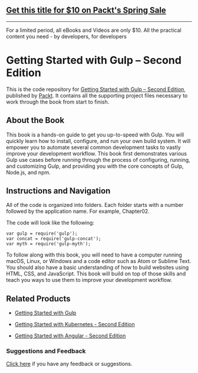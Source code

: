 ## [Get this title for $10 on Packt's Spring Sale](https://www.packt.com/B06166?utm_source=github&utm_medium=packt-github-repo&utm_campaign=spring_10_dollar_2022)
-----
For a limited period, all eBooks and Videos are only $10. All the practical content you need \- by developers, for developers

# Getting Started with Gulp – Second Edition
This is the code repository for [Getting Started with Gulp – Second Edition](https://www.packtpub.com/application-development/getting-started-gulp-–-second-edition?utm_source=github&utm_medium=repository&utm_campaign=9781787283732), published by [Packt](https://www.packtpub.com/?utm_source=github). It contains all the supporting project files necessary to work through the book from start to finish.
## About the Book
This book is a hands-on guide to get you up-to-speed with Gulp. You will quickly learn how to install, configure, and run your own build system. It will empower you to automate several common development tasks to vastly improve your development workflow. This book first demonstrates various Gulp use cases before running through the process of configuring, running, and customizing Gulp, and providing you with the core concepts of Gulp, Node.js, and npm.


## Instructions and Navigation
All of the code is organized into folders. Each folder starts with a number followed by the application name. For example, Chapter02.



The code will look like the following:
```
var gulp = require('gulp');
var concat = require('gulp-concat');
var myth = require('gulp-myth');
```

To follow along with this book, you will need to have a computer running macOS, Linux, or
Windows and a code editor such as Atom or Sublime Text. You should also have a basic
understanding of how to build websites using HTML, CSS, and JavaScript. This book will
build on top of those skills and teach you ways to use them to improve your development
workflow.

## Related Products
* [Getting Started with Gulp](https://www.packtpub.com/web-development/getting-started-gulp?utm_source=github&utm_medium=repository&utm_campaign=9781784395766)

* [Getting Started with Kubernetes - Second Edition](https://www.packtpub.com/virtualization-and-cloud/getting-started-kubernetes-second-edition?utm_source=github&utm_medium=repository&utm_campaign=9781787283367)

* [Getting Started with Angular - Second Edition](https://www.packtpub.com/web-development/getting-started-angular-second-edition?utm_source=github&utm_medium=repository&utm_campaign=9781787125278)

### Suggestions and Feedback
[Click here](https://docs.google.com/forms/d/e/1FAIpQLSe5qwunkGf6PUvzPirPDtuy1Du5Rlzew23UBp2S-P3wB-GcwQ/viewform) if you have any feedback or suggestions.
